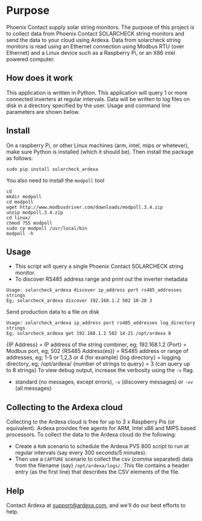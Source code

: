# Purpose
Phoenix Contact supply solar string monitors. The purpose of this project is to collect data from Phoenix Contact SOLARCHECK string monitors and send the data to your cloud using Ardexa. Data from solarcheck string monitors is read using an Ethernet connection using Modbus RTU (over Ethernet) and a Linux device such as a Raspberry Pi, or an X86 intel powered computer. 

## How does it work
This application is written in Python. This application will query 1 or more connected inverters at regular intervals. Data will be written to log files on disk in a directory specified by the user. Usage and command line parameters are shown below.

## Install
On a raspberry Pi, or other Linux machines (arm, intel, mips or whetever), make sure Python is installed (which it should be). Then install the package as follows:
```
sudo pip install solarcheck_ardexa
```

You also need to install the `modpoll` tool
```
cd
mkdir modpoll
cd modpoll
wget http://www.modbusdriver.com/downloads/modpoll.3.4.zip
unzip modpoll.3.4.zip 
cd linux/
chmod 755 modpoll 
sudo cp modpoll /usr/local/bin
modpoll -h
```

## Usage
- This script will query a single Phoenix Contact SOLARCHECK string monitor.
- To discover RS485 address range and print out the inverter metadata
```
Usage: solarcheck_ardexa discover ip_address port rs485_addresses strings
Eg; solarcheck_ardexa discover 192.168.1.2 502 10-20 3
```

Send production data to a file on disk 
```
Usage: solarcheck_ardexa ip_address port rs485_addresses log_directory strings
Eg; solarcheck_ardexa get 192.168.1.2 502 14-21 /opt/ardexa 8
```
{IP Address} = IP address of the string combiner, eg; 192.168.1.2
{Port} = Modbus port, eg; 502
{RS485 Address(es)} = RS485 address or range of addresses, eg; 1-5 or 1,2,3 or 4 (for example)
{log directory} = logging directory, eg; /opt/ardexa/
{number of strings to query} = 3  (can query up to 8 strings)
To view debug output, increase the verbosity using the `-v` flag.
- standard (no messages, except errors), `-v` (discovery messages) or `-vv` (all messages)


## Collecting to the Ardexa cloud
Collecting to the Ardexa cloud is free for up to 3 x Raspberry Pis (or equivalent). Ardexa provides free agents for ARM, Intel x86 and MIPS based processors. To collect the data to the Ardexa cloud do the following:
- Create a `RUN` scenario to schedule the Ardexa PVS 800 script to run at regular intervals (say every 300 seconds/5 minutes).
- Then use a `CAPTURE` scenario to collect the csv (comma separated) data from the filename (say) `/opt/ardexa/logs/`. This file contains a header entry (as the first line) that describes the CSV elements of the file.

## Help
Contact Ardexa at support@ardexa.com, and we'll do our best efforts to help.
